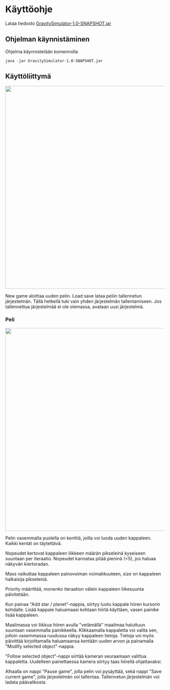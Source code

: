 # Käyttöohje

Lataa tiedosto [GravitySimulator-1.0-SNAPSHOT.jar](https://github.com/Mustekala/otm-harjoitustyo/releases/tag/v0.6)

## Ohjelman käynnistäminen

Ohjelma käynnistetään komennolla 

```
java -jar GravitySimulator-1.0-SNAPSHOT.jar
```

## Käyttöliittymä

<img src="https://raw.githubusercontent.com/Mustekala/otm-harjoitustyo/master/GravitySimulator/dokumentaatio/kuvat/menu.jpg" width="640">

New game aloittaa uuden pelin. Load save lataa peliin tallennetun järjestelmän. Tällä hetkellä tuki vain yhden järjestelmän tallentamiseen.
Jos tallennettua järjestelmää ei ole olemassa, avataan uusi järjestelmä. 

### Peli

<img src="https://raw.githubusercontent.com/Mustekala/otm-harjoitustyo/master/GravitySimulator/dokumentaatio/kuvat/game.jpg" width="640">

Pelin vasemmalla puolella on kenttiä, joilla voi luoda uuden kappaleen. Kaikki kentät on täytettävä.

Nopeudet kertovat kappaleen liikkeen määrän pikseleinä kyseiseen suuntaan per iteraatio. Nopeudet kannataa pitää pieninä (<5), jos
haluaa näkyvän kiertoradan.

Mass vaikuttaa kappaleen painovoiman voimakkuuteen, size on kappaleen halkaisija pikseleinä.

Priority määrittää, monenko iteraation välein kappaleen liikesuunta päivitetään.

Kun painaa "Add star / planet"-nappia, siirtyy luotu kappale hiiren kursorin kohdalle. Lisää kappale haluamaasi kohtaan hiirtä käyttäen, vasen painike lisää kappaleen.

Maailmassa voi liikkua hiiren avulla "vetämällä" maailmaa haluttuun suuntaan vasemmalla painikkeella. Klikkaamalla kappaletta voi valita sen, jolloin vasemmassa ruudussa näkyy kappaleen tietoja.
Tietoja voi myös päivittää kirjoittamalla haluamaansa kentään uuden arvon ja painamalla "Modify selected object"-nappia.

"Follow selected object"-nappi siirtää kameran seuraamaan valittua kappaletta. Uudelleen painettaessa kamera siirtyy taas hiirellä ohjattavaksi.

Alhaalla on nappi "Pause game", jolla pelin voi pysäyttää, sekä nappi "Save current game", jolla järjestelmän voi tallentaa. Tallennetun järjestelmän voi ladata päävalikosta.
